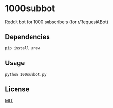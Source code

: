 # 1000subbot
Reddit bot for 1000 subscribers (for r/RequestABot)

## Dependencies

```
pip install praw
```

## Usage

```
python 100subbot.py
```

## License
[MIT](https://choosealicense.com/licenses/mit/)
